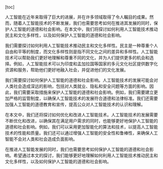 
[toc]                    
                
                
人工智能在近年来取得了巨大的进展，并在许多领域取得了令人瞩目的成果。然而，随着人工智能技术的不断发展，我们也需要思考如何在推进其发展的同时，保护人工智能的道德和社会影响。在本文中，我们将探讨如何利用人工智能技术推动民主和文化多样性，以及如何保护人工智能的道德和社会影响。

我们需要探讨如何利用人工智能技术推动民主和文化多样性。民主是一种尊重个人自由和平等的制度，而文化多样性则是指不同文化之间的差异和多样性。人工智能技术可以帮助我们更好地理解和尊重不同的文化，并为人们提供更多的机会和选择。例如，人工智能技术可以为印度和孟加拉国等国家的多元文化社区提供数字化资源和服务，帮助他们更好地融入社会，并促进他们的文化发展。

我们需要探讨如何保护人工智能的道德和社会影响。人工智能技术的发展可能会对人类社会造成深远的影响，包括对人类就业、隐私和安全问题等方面的影响。因此，我们需要采取措施来保护人工智能的道德和社会影响。例如，我们需要建立更加严格的监管制度，以确保人工智能技术的发展符合道德和法律标准。我们还需要加强人工智能的道德教育和宣传，提高公众对人工智能技术的认识和理解。

在本文中，我们还将探讨如何优化和改进人工智能技术。人工智能技术的发展需要不断优化和改进，以确保其在满足用户需求的同时，也能够更好地保护人工智能的道德和社会影响。例如，我们可以采用更加智能化的算法和技术，以提高人工智能技术的性能和质量。我们还可以通过增强人工智能的安全性和鲁棒性，来确保人工智能不会对人类和社会造成负面影响。

在推进人工智能发展的同时，我们也需要思考如何保护人工智能的道德和社会影响。希望通过本文的探讨，我们能够更好地理解如何利用人工智能技术推动民主和文化多样性，以及如何保护人工智能的道德和社会影响。

